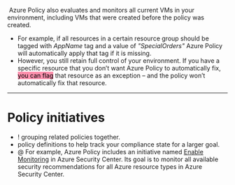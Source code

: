 
 Azure Policy also evaluates and monitors all current VMs in your environment, including VMs that were created before the policy was created.
- For example, if all resources in a certain resource group should be tagged with *AppName* tag and a value of *"SpecialOrders"* Azure Policy will automatically apply that tag if it is missing. 
- However, you still retain full control of your environment. If you have a specific resource that you don’t want Azure Policy to automatically fix, <mark style="background: #FF5582A6;">you can flag</mark> that resource as an exception – and the policy won’t automatically fix that resource.

---

# Policy initiatives

- ! grouping related policies together.
- policy definitions to help track your compliance state for a larger goal.
- @ For example, Azure Policy includes an initiative named <u>Enable Monitoring</u> in Azure Security Center. Its goal is to monitor all available security recommendations for all Azure resource types in Azure Security Center.